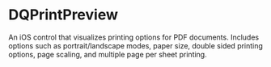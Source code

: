 DQPrintPreview
==============

An iOS control that visualizes printing options for PDF documents. Includes options such as portrait/landscape modes, paper size, double sided printing options, page scaling, and multiple page per sheet printing.
